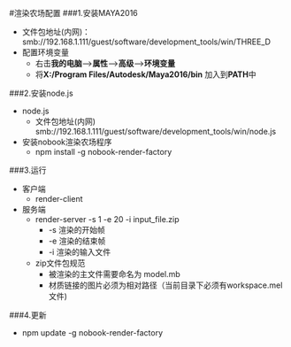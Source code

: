 #渲染农场配置
###1.安装MAYA2016
+ 文件包地址(内网)：smb://192.168.1.111/guest/software/development_tools/win/THREE_D
+ 配置环境变量
    * 右击**我的电脑**-->**属性**-->**高级**-->**环境变量** 
    * 将**X:/Program Files/Autodesk/Maya2016/bin** 加入到**PATH**中

###2.安装node.js
+ node.js 
    * 文件包地址(内网) smb://192.168.1.111/guest/software/development_tools/win/node.js
+ 安装nobook渲染农场程序
    * npm install -g nobook-render-factory

###3.运行
+ 客户端
    * render-client
+ 服务端
    * render-server -s 1 -e 20 -i input_file.zip
        - -s 渲染的开始帧
        - -e 渲染的结束帧
        - -i 渲染的输入文件
    * zip文件包规范
        - 被渲染的主文件需要命名为 model.mb
        - 材质链接的图片必须为相对路径（当前目录下必须有workspace.mel文件)
        
###4.更新
+ npm update -g nobook-render-factory